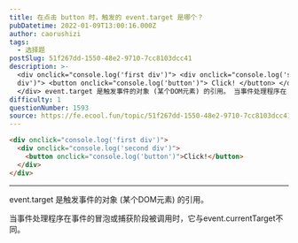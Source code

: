 ```yaml
---
title: 在点击 button 时，触发的 event.target 是哪个？
pubDatetime: 2022-01-09T13:00:16.000Z
author: caorushizi
tags:
  - 选择题
postSlug: 51f267dd-1550-48e2-9710-7cc8103dcc41
description: >-
  <div onclick="console.log('first div')"> <div onclick="console.log('second
  div')"> <button onclick="console.log('button')"> Click! </button> </div>
  </div> event.target 是触发事件的对象 (某个DOM元素) 的引用。 当事件处理程序在
difficulty: 1
questionNumber: 1593
source: https://fe.ecool.fun/topic/51f267dd-1550-48e2-9710-7cc8103dcc41
---
```


```html
<div onclick="console.log('first div')">
  <div onclick="console.log('second div')">
    <button onclick="console.log('button')">Click!</button>
  </div>
</div>
```

---

event.target 是触发事件的对象 (某个DOM元素) 的引用。

当事件处理程序在事件的冒泡或捕获阶段被调用时，它与event.currentTarget不同。
